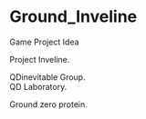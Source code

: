 # Ground_Inveline
Game Project Idea

Project Inveline.

QDinevitable Group.   
QD Laboratory.




Ground zero protein.
